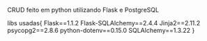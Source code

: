 CRUD feito em python utilizando Flask e PostgreSQL

libs usadas{
  Flask==1.1.2
  Flask-SQLAlchemy==2.4.4
  Jinja2==2.11.2
  psycopg2==2.8.6
  python-dotenv==0.15.0
  SQLAlchemy==1.3.22
}
